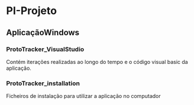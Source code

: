 # PI-Projeto

## AplicaçãoWindows

### ProtoTracker_VisualStudio
Contém iterações realizadas ao longo do tempo e o código visual basic da aplicação.

### ProtoTracker_installation
Ficheiros de instalação para utilizar a aplicação no computador
